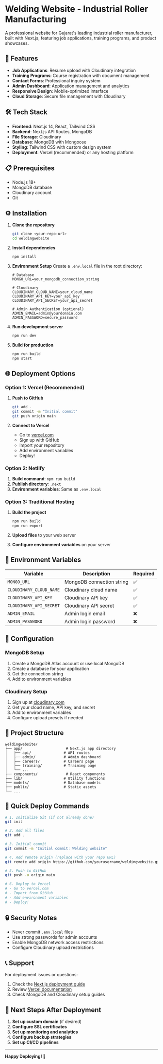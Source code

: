# Welding Website - Industrial Roller Manufacturing

A professional website for Gujarat's leading industrial roller manufacturer, built with Next.js, featuring job applications, training programs, and product showcases.

## 🚀 Features

- **Job Applications**: Resume upload with Cloudinary integration
- **Training Programs**: Course registration with document management
- **Contact Forms**: Professional inquiry system
- **Admin Dashboard**: Application management and analytics
- **Responsive Design**: Mobile-optimized interface
- **Cloud Storage**: Secure file management with Cloudinary

## 🛠️ Tech Stack

- **Frontend**: Next.js 14, React, Tailwind CSS
- **Backend**: Next.js API Routes, MongoDB
- **File Storage**: Cloudinary
- **Database**: MongoDB with Mongoose
- **Styling**: Tailwind CSS with custom design system
- **Deployment**: Vercel (recommended) or any hosting platform

## 📋 Prerequisites

- Node.js 18+ 
- MongoDB database
- Cloudinary account
- Git

## ⚙️ Installation

1. **Clone the repository**
   ```bash
   git clone <your-repo-url>
   cd weldingwebsite
   ```

2. **Install dependencies**
   ```bash
   npm install
   ```

3. **Environment Setup**
   Create a `.env.local` file in the root directory:
   ```env
   # Database
   MONGO_URL=your_mongodb_connection_string
   
   # Cloudinary
   CLOUDINARY_CLOUD_NAME=your_cloud_name
   CLOUDINARY_API_KEY=your_api_key
   CLOUDINARY_API_SECRET=your_api_secret
   
   # Admin Authentication (optional)
   ADMIN_EMAIL=admin@yourdomain.com
   ADMIN_PASSWORD=secure_password
   ```

4. **Run development server**
   ```bash
   npm run dev
   ```

5. **Build for production**
   ```bash
   npm run build
   npm start
   ```

## 🌐 Deployment Options

### Option 1: Vercel (Recommended)

1. **Push to GitHub**
   ```bash
   git add .
   git commit -m "Initial commit"
   git push origin main
   ```

2. **Connect to Vercel**
   - Go to [vercel.com](https://vercel.com)
   - Sign up with GitHub
   - Import your repository
   - Add environment variables
   - Deploy!

### Option 2: Netlify

1. **Build command**: `npm run build`
2. **Publish directory**: `.next`
3. **Environment variables**: Same as `.env.local`

### Option 3: Traditional Hosting

1. **Build the project**
   ```bash
   npm run build
   npm run export
   ```

2. **Upload files** to your web server
3. **Configure environment variables** on your server

## 📱 Environment Variables

| Variable | Description | Required |
|----------|-------------|----------|
| `MONGO_URL` | MongoDB connection string | ✅ |
| `CLOUDINARY_CLOUD_NAME` | Cloudinary cloud name | ✅ |
| `CLOUDINARY_API_KEY` | Cloudinary API key | ✅ |
| `CLOUDINARY_API_SECRET` | Cloudinary API secret | ✅ |
| `ADMIN_EMAIL` | Admin login email | ❌ |
| `ADMIN_PASSWORD` | Admin login password | ❌ |

## 🔧 Configuration

### MongoDB Setup
1. Create a MongoDB Atlas account or use local MongoDB
2. Create a database for your application
3. Get the connection string
4. Add to environment variables

### Cloudinary Setup
1. Sign up at [cloudinary.com](https://cloudinary.com)
2. Get your cloud name, API key, and secret
3. Add to environment variables
4. Configure upload presets if needed

## 📁 Project Structure

```
weldingwebsite/
├── app/                    # Next.js app directory
│   ├── api/               # API routes
│   ├── admin/             # Admin dashboard
│   ├── careers/           # Careers page
│   ├── training/          # Training page
│   └── ...
├── components/             # React components
├── lib/                   # Utility functions
├── models/                # Database models
├── public/                # Static assets
└── ...
```

## 🚀 Quick Deploy Commands

```bash
# 1. Initialize Git (if not already done)
git init

# 2. Add all files
git add .

# 3. Initial commit
git commit -m "Initial commit: Welding website"

# 4. Add remote origin (replace with your repo URL)
git remote add origin https://github.com/yourusername/weldingwebsite.git

# 5. Push to GitHub
git push -u origin main

# 6. Deploy to Vercel
# - Go to vercel.com
# - Import from GitHub
# - Add environment variables
# - Deploy!
```

## 🔒 Security Notes

- Never commit `.env.local` files
- Use strong passwords for admin accounts
- Enable MongoDB network access restrictions
- Configure Cloudinary upload restrictions

## 📞 Support

For deployment issues or questions:
1. Check the [Next.js deployment guide](https://nextjs.org/docs/deployment)
2. Review [Vercel documentation](https://vercel.com/docs)
3. Check MongoDB and Cloudinary setup guides

## 🎯 Next Steps After Deployment

1. **Set up custom domain** (if desired)
2. **Configure SSL certificates**
3. **Set up monitoring and analytics**
4. **Configure backup strategies**
5. **Set up CI/CD pipelines**

---

**Happy Deploying! 🚀**
